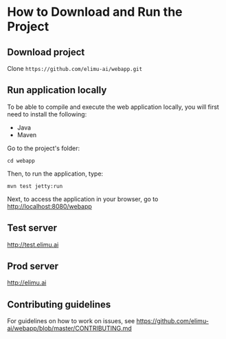 # How to Download and Run the Project

## Download project

Clone `https://github.com/elimu-ai/webapp.git`

## Run application locally

To be able to compile and execute the web application locally, you will first need to install the following:
* Java
* Maven

Go to the project's folder:

    cd webapp

Then, to run the application, type:
    
    mvn test jetty:run

Next, to access the application in your browser, go to [http://localhost:8080/webapp](http://localhost:8080/webapp)

## Test server

http://test.elimu.ai


## Prod server

http://elimu.ai


## Contributing guidelines

For guidelines on how to work on issues, see https://github.com/elimu-ai/webapp/blob/master/CONTRIBUTING.md
